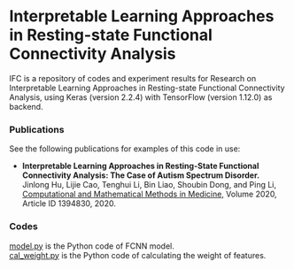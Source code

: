 # Interpretable Learning Approaches in Resting-state Functional Connectivity Analysis
IFC is a repository of codes and experiment results for Research on Interpretable Learning Approaches in Resting-state Functional Connectivity Analysis, using Keras (version 2.2.4) with TensorFlow (version 1.12.0) as backend.
### Publications
See the following publications for examples of this code in use:
 * **Interpretable Learning Approaches in Resting-State Functional Connectivity Analysis: The Case of Autism Spectrum Disorder.** Jinlong Hu, Lijie Cao, Tenghui Li, Bin Liao, Shoubin Dong, and Ping Li, [Computational and Mathematical Methods in Medicine](https://www.hindawi.com/journals/cmmm/2020/1394830/), Volume 2020, Article ID 1394830, 2020.

### Codes
[model.py](model.py) is the Python code of FCNN model.  
[cal_weight.py](cal_weight.py) is the Python code of calculating the weight of features.  





